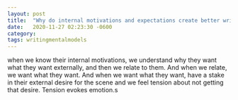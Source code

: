 ```yaml
---
layout: post
title:  "Why do internal motivations and expectations create better writing?"
date:   2020-11-27 02:23:30 -0600
category: 
tags: writingmentalmodels
---
```

when we know their internal motivations, we understand why they want what they want externally, and then we relate to them. And when we relate, we want what they want. And when we want what they want, have a stake in their external desire for the scene and we feel tension about not getting that desire. Tension evokes emotion.s